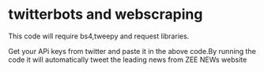 # twitterbots and webscraping


This code will require bs4,tweepy and request libraries.

Get your APi keys from twitter and paste it in the above code.By running the code it will automatically tweet the leading news from ZEE NEWs website

